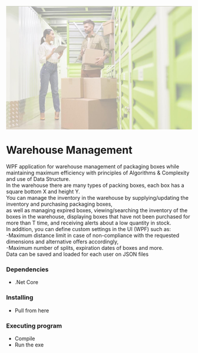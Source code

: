 <img align="center" alt="backgroundWarehouse" width="700px" style="padding-right:10px;" src="https://github.com/OrShitri/WarehouseManagement/blob/master/PackagingBoxes/Images/BackgroundWarehouse.jpeg?raw=true" />  

# Warehouse Management
WPF application for warehouse management of packaging boxes while maintaining maximum efficiency with principles of Algorithms & Complexity and use of Data Structure.
<br>
In the warehouse there are many types of packing boxes, each box has a square bottom X and height Y.
<br>
You can manage the inventory in the warehouse by supplying/updating the inventory and purchasing packaging boxes, 
<br>
as well as managing expired boxes, viewing/searching the inventory of the boxes in the warehouse, displaying boxes that have not been purchased for more than T time, and receiving alerts about a low quantity in stock.
<br>
In addition, you can define custom settings in the UI (WPF) such as:
<br>
-Maximum distance limit in case of non-compliance with the requested dimensions and alternative offers accordingly,
<br>
-Maximum number of splits, expiration dates of boxes and more.
<br>
Data can be saved and loaded for each user on JSON files

### Dependencies
* .Net Core

### Installing
* Pull from here

### Executing program

* Compile
* Run the exe
